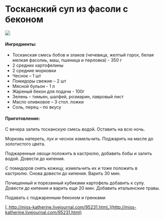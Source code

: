﻿---
image: https://s-media-cache-ak0.pinimg.com/564x/9d/e7/e9/9de7e945a75960f3f61772e2cf1093fc.jpg
---
# Тосканский суп из фасоли с беконом

![](https://s-media-cache-ak0.pinimg.com/564x/9d/e7/e9/9de7e945a75960f3f61772e2cf1093fc.jpg)

#### Ингредиенты:

* Тосканская смесь бобов и злаков \(чечевица, желтый горох, белая мелкая фасолиь, маш, пшеница и перловка\) - 350 г
* 2 средних картофелины 
* 2 средние морковки 
* Чеснок – 1 шт
* Помидоры свежие – 2 шт
* Мясной бульон - 1 л
* Жареный бекон для подачи - 100г
* Зелень – тимьян, шалфей, розмарин, лавровый лист
* Масло оливковое  – 3 стол. ложки
* Соль, перец – по вкусу

#### Приготовление:

С вечера залить тосканскую смесь водой. Оставить на всю ночь.

Морковь натереть, лук и чеснок измельчить. Поджарить на масле до золотистого цвета.

Поджаренные овощи положить в кастрюлю, добавить бобы и залить водой. Довести до кипения.

С помидоров снять кожицу, измельчить их и тоже положить в кастрюлю. Снова довести до кипения. Варить 30 мин.

Почищенный и порезанный кубиками картофель добавить к супу. Довести до кипения и варить еще 20 мин. Добавить итальянские травы.

Подавать с поджаренным беконом и гренками

[_http://miss-katherine.livejournal.com/95231.html_](http://miss-katherine.livejournal.com/95231.html)

